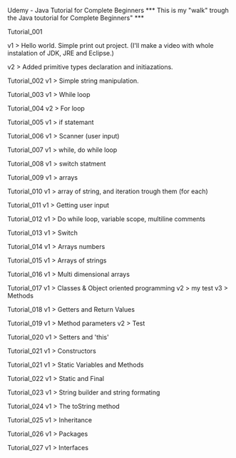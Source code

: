 Udemy - Java Tutorial for Complete Beginners
*** This is my "walk" trough the Java toutorial for Complete Beginners" ***

Tutorial_001

v1 > Hello world. Simple print out project. (I'll make a video with whole instalation of JDK, JRE and Eclipse.)

v2 > Added primitive types declaration and initiazations.

Tutorial_002
v1 > Simple string manipulation.

Tutorial_003
v1 > While loop

Tutorial_004
v2 > For loop

Tutorial_005
v1 > if statemant

Tutorial_006
v1 > Scanner (user input)

Tutorial_007
v1 > while, do while loop

Tutorial_008
v1 > switch statment

Tutorial_009
v1 > arrays

Tutorial_010
v1 > array of string, and iteration trough them (for each)

Tutorial_011
v1 > Getting user input

Tutorial_012
v1 > Do while loop, variable scope, multiline comments

Tutorial_013
v1 > Switch

 Tutorial_014
v1 > Arrays numbers

Tutorial_015
v1 > Arrays of strings

Tutorial_016
v1 > Multi dimensional arrays

Tutorial_017
v1 > Classes & Object oriented programming
v2 > my test
v3 > Methods

Tutorial_018
v1 > Getters and Return Values

Tutorial_019
v1 > Method parameters
v2 > Test

Tutorial_020
v1 > Setters and 'this'

Tutorial_021
v1 > Constructors

Tutorial_021
v1 > Static Variables and Methods

Tutorial_022
v1 > Static and Final

Tutorial_023
v1 > String builder and string formating

Tutorial_024
v1 > The toString method

Tutorial_025
v1 > Inheritance

Tutorial_026
v1 > Packages

Tutorial_027
v1 > Interfaces
